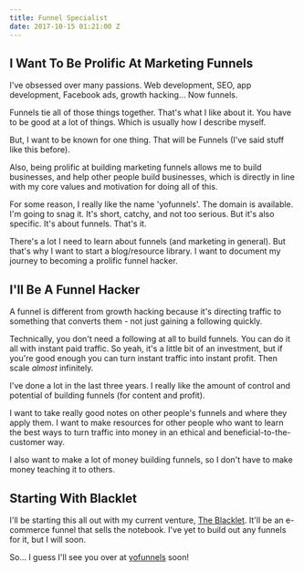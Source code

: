 ```yaml
---
title: Funnel Specialist
date: 2017-10-15 01:21:00 Z
---
```


## I Want To Be Prolific At Marketing Funnels

I've obsessed over many passions. Web development, SEO, app development, Facebook ads, growth hacking... Now funnels. 

Funnels tie all of those things together. That's what I like about it. You have to be good at a lot of things. Which is usually how I describe myself.

But, I want to be known for one thing. That will be Funnels (I've said stuff like this before).

Also, being prolific at building marketing funnels allows me to build businesses, and help other people build businesses, which is directly in line with my core values and motivation for doing all of this. 

For some reason, I really like the name 'yofunnels'. The domain is available. I'm going to snag it. It's short, catchy, and not too serious. But it's also specific. It's about funnels. That's it.

There's a lot I need to learn about funnels (and marketing in general). But that's why I want to start a blog/resource library. I want to document my journey to becoming a prolific funnel hacker.

## I'll Be A Funnel Hacker

A funnel is different from growth hacking because it's directing traffic to something that converts them - not just gaining a following quickly. 

Technically, you don't need a following at all to build funnels. You can do it all with instant paid traffic. So yeah, it's a little bit of an investment, but if you're good enough you can turn instant traffic into instant profit. Then scale *almost* infinitely.

I've done a lot in the last three years. I really like the amount of control and potential of building funnels (for content and profit). 

I want to take really good notes on other people's funnels and where they apply them. I want to make resources for other people who want to learn the best ways to turn traffic into money in an ethical and beneficial-to-the-customer way.

I also want to make a lot of money building funnels, so I don't have to make money teaching it to others.

## Starting With Blacklet

I'll be starting this all out with my current venture, [The Blacklet](https://blacklet.com). It'll be an e-commerce funnel that sells the notebook. I've yet to build out any funnels for it, but I will soon. 

So... I guess I'll see you over at [yofunnels](https://yofunnels.com) soon!

